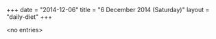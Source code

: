 +++
date = "2014-12-06"
title = "6 December 2014 (Saturday)"
layout = "daily-diet"
+++


\<no entries\>
